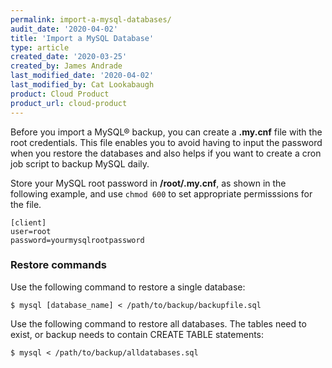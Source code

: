 ```yaml
---
permalink: import-a-mysql-databases/
audit_date: '2020-04-02'
title: 'Import a MySQL Database'
type: article
created_date: '2020-03-25'
created_by: James Andrade
last_modified_date: '2020-04-02'
last_modified_by: Cat Lookabaugh
product: Cloud Product
product_url: cloud-product
---
```


Before you import a MySQL&reg; backup, you can create a **.my.cnf** file with the root credentials. This file enables you to avoid having to input the password when you restore the databases and also helps if you want to create a cron job script to backup MySQL daily.

Store your MySQL root password in **/root/.my.cnf**, as shown in the following example, and use `chmod 600` to set appropriate permisssions for the file.

    [client]
    user=root
    password=yourmysqlrootpassword

### Restore commands

Use the following command to restore a single database:

    $ mysql [database_name] < /path/to/backup/backupfile.sql

Use the following command to restore all databases. The tables need to exist, or backup needs to contain CREATE TABLE statements:

    $ mysql < /path/to/backup/alldatabases.sql
